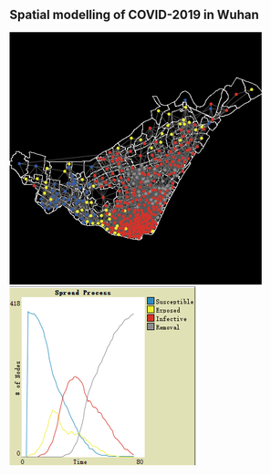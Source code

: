 ## Spatial modelling of COVID-2019 in Wuhan

![01_main view](README.assets/01_main_view.png)![01_main_spreadProcess](README.assets/01_main_spreadProcess.png)